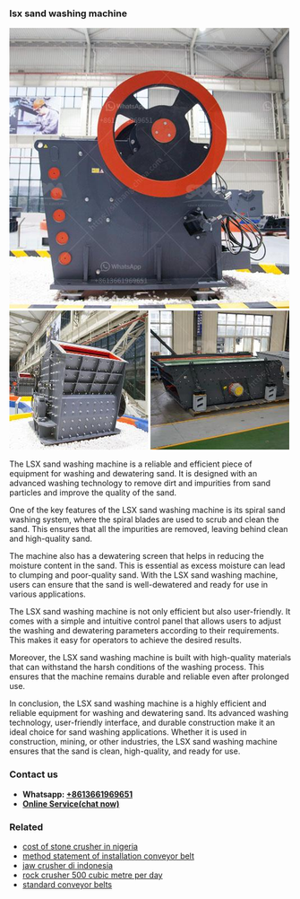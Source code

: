 <h3>lsx sand washing machine</h3><img src='1702950164.jpg' alt=''><p>The LSX sand washing machine is a reliable and efficient piece of equipment for washing and dewatering sand. It is designed with an advanced washing technology to remove dirt and impurities from sand particles and improve the quality of the sand.</p><p>One of the key features of the LSX sand washing machine is its spiral sand washing system, where the spiral blades are used to scrub and clean the sand. This ensures that all the impurities are removed, leaving behind clean and high-quality sand.</p><p>The machine also has a dewatering screen that helps in reducing the moisture content in the sand. This is essential as excess moisture can lead to clumping and poor-quality sand. With the LSX sand washing machine, users can ensure that the sand is well-dewatered and ready for use in various applications.</p><p>The LSX sand washing machine is not only efficient but also user-friendly. It comes with a simple and intuitive control panel that allows users to adjust the washing and dewatering parameters according to their requirements. This makes it easy for operators to achieve the desired results.</p><p>Moreover, the LSX sand washing machine is built with high-quality materials that can withstand the harsh conditions of the washing process. This ensures that the machine remains durable and reliable even after prolonged use.</p><p>In conclusion, the LSX sand washing machine is a highly efficient and reliable equipment for washing and dewatering sand. Its advanced washing technology, user-friendly interface, and durable construction make it an ideal choice for sand washing applications. Whether it is used in construction, mining, or other industries, the LSX sand washing machine ensures that the sand is clean, high-quality, and ready for use.</p><h3>Contact us</h3><ul><li><strong>Whatsapp:&nbsp;<a href="https://wa.me/8613661969651">+8613661969651</a></strong></li><li><a href="https://swt.shibang-china.com/?git&amp;zhl&amp;lsx sand washing machine"><strong>Online Service(chat now)</strong></a></li></ul><h3>Related</h3><ul><li><a href='cost of stone crusher in nigeria.md'>cost of stone crusher in nigeria</a></li><li><a href='method statement of installation conveyor belt.md'>method statement of installation conveyor belt</a></li><li><a href='jaw crusher di indonesia.md'>jaw crusher di indonesia</a></li><li><a href='rock crusher 500 cubic metre per day.md'>rock crusher 500 cubic metre per day</a></li><li><a href='standard conveyor belts.md'>standard conveyor belts</a></li></ul>